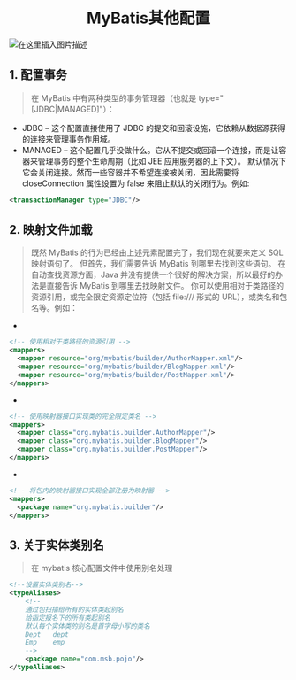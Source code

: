 <h1 align = "center">MyBatis其他配置</h1>

![在这里插入图片描述](https://img-blog.csdnimg.cn/e1d65bc137704e9399a4da927ea3605e.png)

## 1. 配置事务

> 在 MyBatis 中有两种类型的事务管理器（也就是 type="[JDBC|MANAGED]"）：

- JDBC – 这个配置直接使用了 JDBC 的提交和回滚设施，它依赖从数据源获得的连接来管理事务作用域。
- MANAGED – 这个配置几乎没做什么。它从不提交或回滚一个连接，而是让容器来管理事务的整个生命周期（比如 JEE 应用服务器的上下文）。 默认情况下它会关闭连接。然而一些容器并不希望连接被关闭，因此需要将 closeConnection 属性设置为 false 来阻止默认的关闭行为。例如:

```xml
<transactionManager type="JDBC"/>
```

## 2. 映射文件加载

> 既然 MyBatis 的行为已经由上述元素配置完了，我们现在就要来定义 SQL 映射语句了。 但首先，我们需要告诉 MyBatis 到哪里去找到这些语句。 在自动查找资源方面，Java 并没有提供一个很好的解决方案，所以最好的办法是直接告诉 MyBatis 到哪里去找映射文件。 你可以使用相对于类路径的资源引用，或完全限定资源定位符（包括 file:/// 形式的 URL），或类名和包名等。例如：

-

```xml
<!-- 使用相对于类路径的资源引用 -->
<mappers>
  <mapper resource="org/mybatis/builder/AuthorMapper.xml"/>
  <mapper resource="org/mybatis/builder/BlogMapper.xml"/>
  <mapper resource="org/mybatis/builder/PostMapper.xml"/>
</mappers>
```

-

```xml
<!-- 使用映射器接口实现类的完全限定类名 -->
<mappers>
  <mapper class="org.mybatis.builder.AuthorMapper"/>
  <mapper class="org.mybatis.builder.BlogMapper"/>
  <mapper class="org.mybatis.builder.PostMapper"/>
</mappers>
```

-

```xml
<!-- 将包内的映射器接口实现全部注册为映射器 -->
<mappers>
  <package name="org.mybatis.builder"/>
</mappers>
```

## 3. 关于实体类别名

> 在 mybatis 核心配置文件中使用别名处理

```xml
<!--设置实体类别名-->
<typeAliases>
    <!--
    通过包扫描给所有的实体类起别名
    给指定报名下的所有类起别名
    默认每个实体类的别名是首字母小写的类名
    Dept   dept
    Emp    emp
    -->
    <package name="com.msb.pojo"/>
</typeAliases>
```
